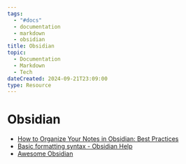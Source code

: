```yaml
---
tags:
  - "#docs"
  - documentation
  - markdown
  - obsidian
title: Obsidian
topic:
  - Documentation
  - Markdown
  - Tech
dateCreated: 2024-09-21T23:09:00
type: Resource
---
```

# Obsidian
- [How to Organize Your Notes in Obsidian: Best Practices](https://mattgiaro.com/organize-notes-obsidian/)
- [Basic formatting syntax - Obsidian Help](https://help.obsidian.md/Editing+and+formatting/Basic+formatting+syntax)
- [Awesome Obsidian](https://github.com/kmaasrud/awesome-obsidian)